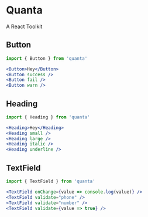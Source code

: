 # Quanta

A React Toolkit

## Button

```jsx
import { Button } from 'quanta'

<Button>Hey</Button>
<Button success />
<Button fail />
<Button warn />
```

## Heading

```jsx
import { Heading } from 'quanta'

<Heading>Hey</Heading>
<Heading small />
<Heading large />
<Heading italic />
<Heading underline />
```

## TextField

```jsx
import { TextField } from 'quanta'

<TextField onChange={value => console.log(value)} />
<TextField validate="phone" />
<TextField validate="number" />
<TextField validate={value => true} />
```
